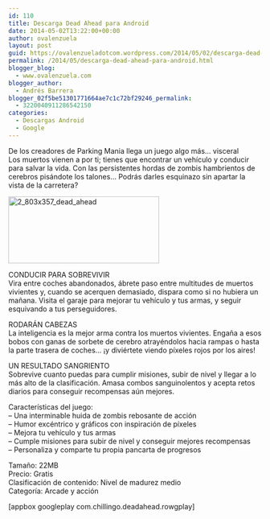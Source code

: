 ```yaml
---
id: 110
title: Descarga Dead Ahead para Android
date: 2014-05-02T13:22:00+00:00
author: ovalenzuela
layout: post
guid: https://ovalenzueladotcom.wordpress.com/2014/05/02/descarga-dead-ahead-para-android
permalink: /2014/05/descarga-dead-ahead-para-android.html
blogger_blog:
  - www.ovalenzuela.com
blogger_author:
  - Andrés Barrera
blogger_02f5be51301771664ae7c1c72bf29246_permalink:
  - 3220040911286542150
categories:
  - Descargas Android
  - Google
---
```

De los creadores de Parking Mania llega un juego algo más&#8230; visceral  
Los muertos vienen a por ti; tienes que encontrar un vehículo y conducir para salvar la vida. Con las persistentes hordas de zombis hambrientos de cerebros pisándote los talones&#8230; Podrás darles esquinazo sin apartar la vista de la carretera?

[<img class="alignnone size-medium wp-image-3602" src="http://ovalenzuela.com/wp-content/uploads/2014/05/2_803x357_dead_ahead-300x133.jpg" alt="2_803x357_dead_ahead" width="300" height="133" />](http://ovalenzuela.com/wp-content/uploads/2014/05/2_803x357_dead_ahead.jpg)

CONDUCIR PARA SOBREVIVIR  
Vira entre coches abandonados, ábrete paso entre multitudes de muertos vivientes y, cuando se acerquen demasiado, dispara como si no hubiera un mañana. Visita el garaje para mejorar tu vehículo y tus armas, y seguir esquivando a tus perseguidores.

RODARÁN CABEZAS  
La inteligencia es la mejor arma contra los muertos vivientes. Engaña a esos bobos con ganas de sorbete de cerebro atrayéndolos hacia rampas o hasta la parte trasera de coches&#8230; ¡y diviértete viendo píxeles rojos por los aires!

UN RESULTADO SANGRIENTO  
Sobrevive cuanto puedas para cumplir misiones, subir de nivel y llegar a lo más alto de la clasificación. Amasa combos sanguinolentos y acepta retos diarios para conseguir recompensas aún mejores.

Características del juego:  
&#8211; Una interminable huida de zombis rebosante de acción  
&#8211; Humor excéntrico y gráficos con inspiración de píxeles  
&#8211; Mejora tu vehículo y tus armas  
&#8211; Cumple misiones para subir de nivel y conseguir mejores recompensas  
&#8211; Personaliza y comparte tu propia pancarta de progresos

Tamaño: 22MB  
Precio: Gratis  
Clasificación de contenido: Nivel de madurez medio  
Categoría: Arcade y acción

[appbox googleplay com.chillingo.deadahead.rowgplay]